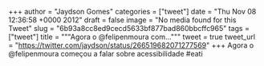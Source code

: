 
+++
author = "Jaydson Gomes"
categories = ["tweet"]
date = "Thu Nov 08 12:36:58 +0000 2012"
draft = false
image = "No media found for this Tweet"
slug = "6b93a8cc8ed9cecd5633bf877bad860bbcffc965"
tags = ["tweet"]
title = """Agora o @felipenmoura com..."""
tweet = true
tweet_url = "https://twitter.com/jaydson/status/266519682071277569"
+++
Agora o @felipenmoura começou a falar sobre acessibilidade #eati
